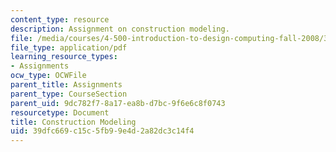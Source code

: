 ```yaml
---
content_type: resource
description: Assignment on construction modeling.
file: /media/courses/4-500-introduction-to-design-computing-fall-2008/39dfc669c15c5fb99e4d2a82dc3c14f4_assn6.pdf
file_type: application/pdf
learning_resource_types:
- Assignments
ocw_type: OCWFile
parent_title: Assignments
parent_type: CourseSection
parent_uid: 9dc782f7-8a17-ea8b-d7bc-9f6e6c8f0743
resourcetype: Document
title: Construction Modeling
uid: 39dfc669-c15c-5fb9-9e4d-2a82dc3c14f4
---
```

